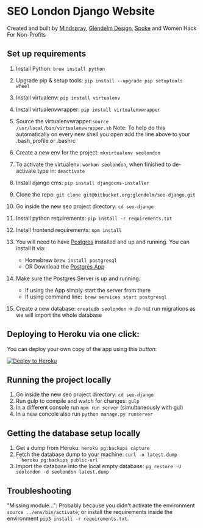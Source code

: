 # SEO London Django Website

Created and built by [Mindspray](http://www.mindspray.co.uk/), [Glendelm Design](https://www.glendelmdesign.co.uk/), [Spoke](http://www.wearespoke.co.uk/) and Women Hack For Non-Profits

## Set up requirements
1. Install Python: `brew install python`
2. Upgrade pip & setup tools: `pip install --upgrade pip setuptools wheel`
3. Install virtualenv: `pip install virtualenv`
4. Install virtualenvwrapper: `pip install virtualenvwrapper`
5. Source the virtualenvwrapper:`source /usr/local/bin/virtualenvwrapper.sh` 
Note: To help do this automatically on every new shell you open add the line above to your .bash_profile or .bashrc

6. Create a new env for the project: `mkvirtualenv seolondon`
7. To activate the virtualenv: `workon seolondon`, when finished to de-activate type in: `deactivate`
8. Install django cms: `pip install djangocms-installer`
9. Clone the repo: `git clone git@bitbucket.org:glendelm/seo-django.git`
10. Go inside the new seo project directory: `cd seo-django`
11. Install python requirements: `pip install -r requirements.txt`
12. Install frontend requirements: `npm install`
13. You will need to have [Postgres](https://www.postgresql.org/download/) installed and up and running. You can install it via:
	- Homebrew `brew install postgresql`
	- OR Download the [Postgres App](http://postgresapp.com/)
14. Make sure the Postgres Server is up and running:
	- If using the App simply start the server from there
	- If using command line:` brew services start postgresql`
15. Create a new database: `createdb seolondon` -> do not run migrations as we will import the whole database

## Deploying to Heroku via one click:
You can deploy your own copy of the app using this *button*:

[![Deploy to Heroku](https://www.herokucdn.com/deploy/button.png)](https://www.heroku.com/deploy/?template)


## Running the project locally
1. Go inside the new seo project directory: `cd seo-django`
2. Run gulp to compile and watch for changes: `gulp`
3. In a different console run `npm run server` (simultaneously with gul)
4. In a new concole also run `python manage.py runserver`

## Getting the database setup locally
1. Get a dump from Heroku: `heroku pg:backups capture`
2. Fetch the database dump to your machine: `curl -o latest.dump ``heroku pg:backups public-url`` `
3. Import the database into the local empty database:  `pg_restore -U seolondon -d seolondon latest.dump`

## Troubleshooting

"Missing module...": Probably because you didn't activate the environment `source ../env/bin/activate`; or install the
requirements inside the environment `pip3 install -r requirements.txt`.
